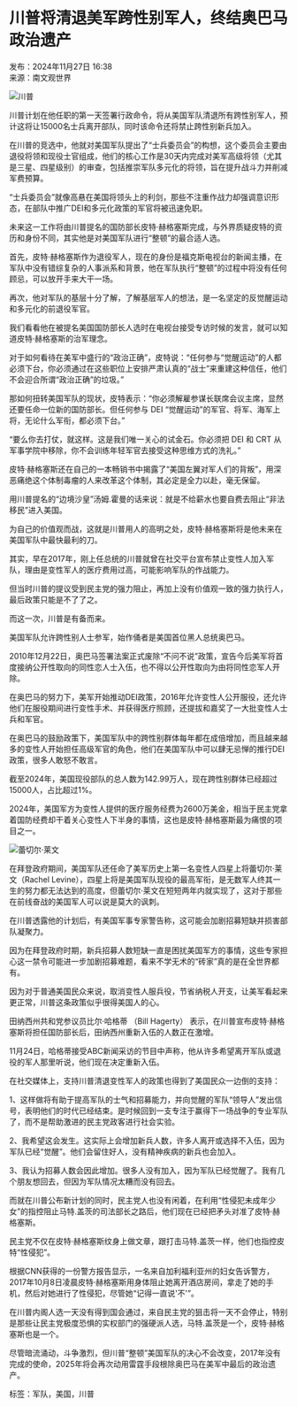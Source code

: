 # 川普将清退美军跨性别军人，终结奥巴马政治遗产

发布：2024年11月27日 16:38  
来源：南文观世界

![川普](https://p0.51img.ca/i/6747915f1fb15.jpg)

川普计划在他任职的第一天签署行政命令，将从美国军队清退所有跨性别军人，预计这将让15000名士兵离开部队，同时该命令还将禁止跨性别新兵加入。

在川普的竞选中，他就对美国军队提出了“士兵委员会”的构想，这个委员会主要由退役将领和现役士官组成，他们的核心工作是30天内完成对美军高级将领（尤其是三星、四星级别）的审查，包括推崇军队多元化的将领，旨在提升战斗力并削减军费预算。

“士兵委员会”就像高悬在美国将领头上的利剑，那些不注重作战力却强调意识形态，在部队中推广DEI和多元化政策的军官将被迅速免职。

未来这一工作将由川普提名的国防部长皮特·赫格塞斯完成，与外界质疑皮特的资历和身份不同，其实他是对美国军队进行“整顿”的最合适人选。

首先，皮特·赫格塞斯作为退役军人，现在的身份是福克斯电视台的新闻主播，在军队中没有错综复杂的人事派系和背景，他在军队执行“整顿”的过程中将没有任何顾忌，可以放开手来大干一场。

再次，他对军队的基层十分了解，了解基层军人的想法，是一名坚定的反觉醒运动和多元化的前退役军官。

我们看看他在被提名美国国防部长人选时在电视台接受专访时候的发言，就可以知道皮特·赫格塞斯的治军理念。

对于如何看待在美军中盛行的“政治正确”，皮特说：“任何参与“觉醒运动”的人都必须下台，你必须通过在这些职位上安排严肃认真的“战士”来重建这种信任，他们不会迎合所谓“政治正确”的垃圾。”

那如何扭转美国军队的现状，皮特表示：“你必须解雇参谋长联席会议主席，显然还要任命一位新的国防部长。但任何参与 DEI “觉醒运动”的军官、将军、海军上将，无论什么军衔，都必须下台。”

“要么你去打仗，就这样。这是我们唯一关心的试金石。你必须把 DEI 和 CRT 从军事学院中移除，你不会训练年轻军官去接受这种思维方式的洗礼。”

皮特·赫格塞斯还在自己的一本畅销书中揭露了“美国左翼对军人们的背叛”，用深恶痛绝这个体制毒瘤的人来改革这个体制，其必定是全力以赴，毫无保留。

用川普提名的“边境沙皇”汤姆.霍曼的话来说：就是不给薪水也要自费去阻止“非法移民”进入美国。

为自己的价值观而战，这就是川普用人的高明之处，皮特·赫格塞斯将是他未来在美国军队中最快最利的刀。

其实，早在2017年，刚上任总统的川普就曾在社交平台宣布禁止变性人加入军队，理由是变性军人的医疗费用过高，可能影响军队的作战能力。

但当时川普的提议受到民主党的强力阻止，再加上没有价值观一致的强力执行人，最后政策只能是不了了之。

而这一次，川普是有备而来。

美国军队允许跨性别人士参军，始作俑者是美国首位黑人总统奥巴马。

2010年12月22日，奥巴马签署法案正式废除“不问不说”政策，宣告今后美军将首度接纳公开性取向的同性恋人士入伍，也不得以公开性取向为由将同性恋军人开除。

在奥巴马的努力下，美军开始推动DEI政策，2016年允许变性人公开服役，还允许他们在服役期间进行变性手术、并获得医疗照顾，还提拔和嘉奖了一大批变性人士兵和军官。

在奥巴马的鼓励政策下，美国军队中的跨性别群体每年都在成倍增加，而且越来越多的变性人开始担任高级军官的角色，他们在美国军队中可以肆无忌惮的推行DEI政策，很多人敢怒不敢言。

截至2024年，美国现役部队的总人数为142.99万人，现在跨性别群体已经超过15000人，占比超过1%。

2024年，美国军方为变性人提供的医疗服务经费为2600万美金，相当于民主党拿着国防经费却干着关心变性人下半身的事情，这也是皮特·赫格塞斯最为痛恨的项目之一。

![蕾切尔·莱文](https://info.51.ca/assets/images/default-img.png)

在拜登政府期间，美国军队还任命了美军历史上第一名变性人四星上将蕾切尔·莱文（Rachel Levine），四星上将是美国军队现役的最高军衔，是无数军人终其一生的努力都无法达到的高度，但蕾切尔·莱文在短短两年内就实现了，这对于那些在前线奋战的美国军人可以说是莫大的讽刺。

在川普透露他的计划后，有美国军事专家警告称，这可能会加剧招募短缺并损害部队凝聚力。

因为在拜登政府时期，新兵招募人数短缺一直是困扰美国军方的事情，这些专家担心这一禁令可能进一步加剧招募难题，看来不学无术的“砖家”真的是在全世界都有。

因为对于普通美国民众来说，取消变性人服兵役，节省纳税人开支，让美军看起来更正常，川普这条政策似乎很得美国人的心。

田纳西州共和党参议员比尔·哈格蒂 （Bill Hagerty） 表示，在川普宣布皮特·赫格塞斯将担任国防部长后，田纳西州重新入伍的人数正在激增。

11月24日，哈格蒂接受ABC新闻采访的节目中声称，他从许多希望离开军队或退役的军人那里听说，他们现在决定重新入伍。

在社交媒体上，支持川普清退变性军人的政策也得到了美国民众一边倒的支持：

1、这样做将有助于提高军队的士气和招募能力，并向觉醒的军队“领导人”发出信号，表明他们的时代已经结束。是时候回到一支专注于赢得下一场战争的专业军队了，而不是帮助激进的民主党政客进行社会实验。

2、我希望这会发生。这实际上会增加新兵人数，许多人离开或选择不入伍，因为军队已经“觉醒”。他们会留住好人，没有精神疾病的新兵也会加入。

3、我认为招募人数会因此增加。很多人没有加入，因为军队已经觉醒了。我有几个朋友想回去，但因为军队情况太糟而没有回去。

而就在川普公布新计划的同时，民主党人也没有闲着，在利用“性侵犯未成年少女”的指控阻止马特.盖茨的司法部长之路后，他们现在已经把矛头对准了皮特·赫格塞斯。

民主党不仅在皮特·赫格塞斯纹身上做文章，跟打击马特.盖茨一样，他们也指控皮特“性侵犯”。

根据CNN获得的一份警方报告显示，一名来自加利福利亚州的妇女告诉警方，2017年10月8日凌晨皮特·赫格塞斯用身体阻止她离开酒店房间，拿走了她的手机，然后对她进行了性侵犯，尽管她“记得一直说'不'”。

在川普内阁人选一天没有得到国会通过，来自民主党的狙击将一天不会停止，特别是那些让民主党极度恐惧的实权部门的强硬派人选，马特.盖茨是一个，皮特·赫格塞斯也是一个。

尽管暗流涌动，斗争激烈，但川普“整顿”美国军队的决心不会改变，2017年没有完成的使命，2025年将会再次动用雷霆手段根除奥巴马在美军中最后的政治遗产。

标签：军队，美国，川普
<!-- tcd_original_link https://info.51.ca/articles/1370260 -->
